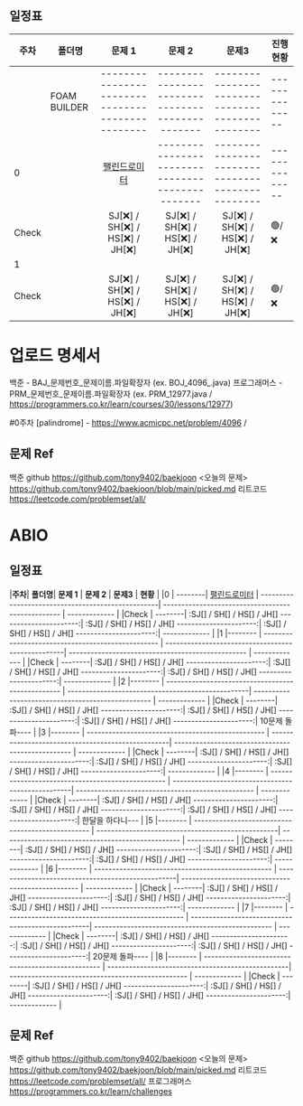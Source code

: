 ## 일정표

| **주차**  | **폴더명**   | **문제 1**                                       | **문제 2**                                       | **문제3**                                         | **진행 현황**   |
| -------- | ---------- |:-----------------------------------------------:|:-----------------------------------------------:| :-----------------------------------------------:| ------------- |
|          |FOAM BUILDER| ------------------------------------------------| ----------------------------------------------- | ------------------------------------------------ | -------------- |
|0         |            |[팰린드로미터](https://www.acmicpc.net/problem/4096)| ----------------------------------------------- | ------------------------------------------------ | -------------- |
|Check     |            | SJ[❌] / SH[❌] / HS[❌] / JH[❌]                | SJ[❌] / SH[❌] / HS[❌] / JH[❌]                 | SJ[❌] / SH[❌] / HS[❌] / JH[❌]                 | 🟢/❌          |
|1         |            |                                                 |                                                 |                                                  |               |
|Check     |            | SJ[❌] / SH[❌] / HS[❌] / JH[❌]                | SJ[❌] / SH[❌] / HS[❌] / JH[❌]                 | SJ[❌] / SH[❌] / HS[❌] / JH[❌]                 | 🟢/❌          |

# 업로드 명세서
백준 - BAJ_문제번호_문제이름.파일확장자 
    (ex. BOJ_4096_.java)
프로그래머스 - PRM_문제번호_문제이름.파일확장자 
    (ex. PRM_12977.java / https://programmers.co.kr/learn/courses/30/lessons/12977)

#0주차
[palindrome] - https://www.acmicpc.net/problem/4096 / 

## 문제 Ref
백준 github https://github.com/tony9402/baekjoon
<오늘의 문제> https://github.com/tony9402/baekjoon/blob/main/picked.md
리트코드 https://leetcode.com/problemset/all/


# ABIO

## 일정표

|**주차**| **폴더명**| **문제 1**                                         | **문제 2**                                         | **문제3**                                          | **현황**       |
|0      | --------| [팰린드로미터](https://www.acmicpc.net/problem/4096) | --------------------------------------------------| ------------------------------------------------- | ------------- |
|Check  | --------| :SJ[] / SH[] / HS[] / JH[] ----------------------:| :SJ[] / SH[] / HS[] / JH[] ----------------------:| :SJ[] / SH[] / HS[] / JH[] ----------------------:| ------------- |
|1      |-------- | ------------------------------------------------- | --------------------------------------------------| ------------------------------------------------- | ------------- |
|Check  | --------| :SJ[] / SH[] / HS[] / JH[] ----------------------:| :SJ[] / SH[] / HS[] / JH[] ----------------------:| :SJ[] / SH[] / HS[] / JH[] ----------------------:| ------------- |
|2      |-------- | ------------------------------------------------- | --------------------------------------------------| ------------------------------------------------- | ------------- |
|Check  | --------| :SJ[] / SH[] / HS[] / JH[] ----------------------:| :SJ[] / SH[] / HS[] / JH[] ----------------------:| :SJ[] / SH[] / HS[] / JH[] ----------------------:| 10문제 돌파---- |
|3      |-------- | ------------------------------------------------- | --------------------------------------------------| ------------------------------------------------- | ------------- |
|Check  | --------| :SJ[] / SH[] / HS[] / JH[] ----------------------:| :SJ[] / SH[] / HS[] / JH[] ----------------------:| :SJ[] / SH[] / HS[] / JH[] ----------------------:| ------------- |
|4      |-------- | ------------------------------------------------- | --------------------------------------------------| ------------------------------------------------- | ------------- |
|Check  | --------| :SJ[] / SH[] / HS[] / JH[] ----------------------:| :SJ[] / SH[] / HS[] / JH[] ----------------------:| :SJ[] / SH[] / HS[] / JH[] ----------------------:| 한달을 하다니--- |
|5      |-------- | ------------------------------------------------- | --------------------------------------------------| ------------------------------------------------- | ------------- |
|Check  | --------| :SJ[] / SH[] / HS[] / JH[] ----------------------:| :SJ[] / SH[] / HS[] / JH[] ----------------------:| :SJ[] / SH[] / HS[] / JH[] ----------------------:| ------------- |
|6      |-------- | ------------------------------------------------- | --------------------------------------------------| ------------------------------------------------- | ------------- |
|Check  | --------| :SJ[] / SH[] / HS[] / JH[] ----------------------:| :SJ[] / SH[] / HS[] / JH[] ----------------------:| :SJ[] / SH[] / HS[] / JH[] ----------------------:| ------------- |
|7      |-------- | ------------------------------------------------- | --------------------------------------------------| ------------------------------------------------- | ------------- |
|Check  | --------| :SJ[] / SH[] / HS[] / JH[] ----------------------:| :SJ[] / SH[] / HS[] / JH[] ----------------------:| :SJ[] / SH[] / HS[] / JH[] ----------------------:| 20문제 돌파---- |
|8      |-------- | ------------------------------------------------- | --------------------------------------------------| ------------------------------------------------- | ------------- |
|Check  | --------| :SJ[] / SH[] / HS[] / JH[] ----------------------:| :SJ[] / SH[] / HS[] / JH[] ----------------------:| :SJ[] / SH[] / HS[] / JH[] ----------------------:| ------------- |




## 문제 Ref
백준 github https://github.com/tony9402/baekjoon
<오늘의 문제> https://github.com/tony9402/baekjoon/blob/main/picked.md
리트코드 https://leetcode.com/problemset/all/
프로그래머스 https://programmers.co.kr/learn/challenges
